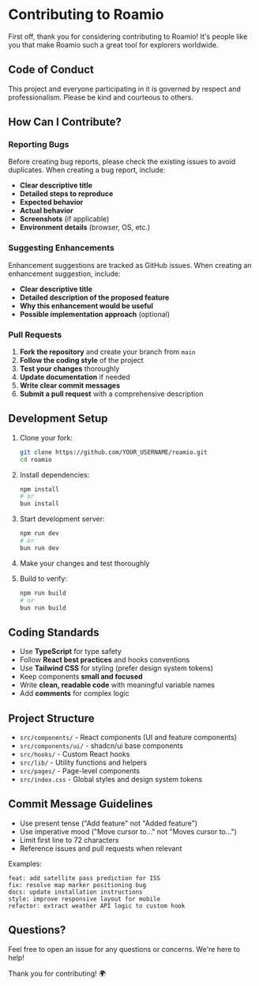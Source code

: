 # Contributing to Roamio

First off, thank you for considering contributing to Roamio! It's people like you that make Roamio such a great tool for explorers worldwide.

## Code of Conduct

This project and everyone participating in it is governed by respect and professionalism. Please be kind and courteous to others.

## How Can I Contribute?

### Reporting Bugs

Before creating bug reports, please check the existing issues to avoid duplicates. When creating a bug report, include:

- **Clear descriptive title**
- **Detailed steps to reproduce**
- **Expected behavior**
- **Actual behavior**
- **Screenshots** (if applicable)
- **Environment details** (browser, OS, etc.)

### Suggesting Enhancements

Enhancement suggestions are tracked as GitHub issues. When creating an enhancement suggestion, include:

- **Clear descriptive title**
- **Detailed description of the proposed feature**
- **Why this enhancement would be useful**
- **Possible implementation approach** (optional)

### Pull Requests

1. **Fork the repository** and create your branch from `main`
2. **Follow the coding style** of the project
3. **Test your changes** thoroughly
4. **Update documentation** if needed
5. **Write clear commit messages**
6. **Submit a pull request** with a comprehensive description

## Development Setup

1. Clone your fork:
   ```bash
   git clone https://github.com/YOUR_USERNAME/roamio.git
   cd roamio
   ```

2. Install dependencies:
   ```bash
   npm install
   # or
   bun install
   ```

3. Start development server:
   ```bash
   npm run dev
   # or
   bun run dev
   ```

4. Make your changes and test thoroughly

5. Build to verify:
   ```bash
   npm run build
   # or
   bun run build
   ```

## Coding Standards

- Use **TypeScript** for type safety
- Follow **React best practices** and hooks conventions
- Use **Tailwind CSS** for styling (prefer design system tokens)
- Keep components **small and focused**
- Write **clean, readable code** with meaningful variable names
- Add **comments** for complex logic

## Project Structure

- `src/components/` - React components (UI and feature components)
- `src/components/ui/` - shadcn/ui base components
- `src/hooks/` - Custom React hooks
- `src/lib/` - Utility functions and helpers
- `src/pages/` - Page-level components
- `src/index.css` - Global styles and design system tokens

## Commit Message Guidelines

- Use present tense ("Add feature" not "Added feature")
- Use imperative mood ("Move cursor to..." not "Moves cursor to...")
- Limit first line to 72 characters
- Reference issues and pull requests when relevant

Examples:
```
feat: add satellite pass prediction for ISS
fix: resolve map marker positioning bug
docs: update installation instructions
style: improve responsive layout for mobile
refactor: extract weather API logic to custom hook
```

## Questions?

Feel free to open an issue for any questions or concerns. We're here to help!

Thank you for contributing! 🌍
